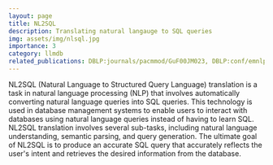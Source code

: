 ```yaml
---
layout: page
title: NL2SQL
description: Translating natural langauge to SQL queries
img: assets/img/nlsql.jpg
importance: 3
category: llmdb
related_publications: DBLP:journals/pacmmod/GuF00JM023, DBLP:conf/emnlp/GuF0NZ022
---
```



NL2SQL (Natural Language to Structured Query Language) translation is a task in natural language processing (NLP) that involves automatically converting natural language queries into SQL queries. This technology is used in database management systems to enable users to interact with databases using natural language queries instead of having to learn SQL. NL2SQL translation involves several sub-tasks, including natural language understanding, semantic parsing, and query generation. The ultimate goal of NL2SQL is to produce an accurate SQL query that accurately reflects the user's intent and retrieves the desired information from the database.